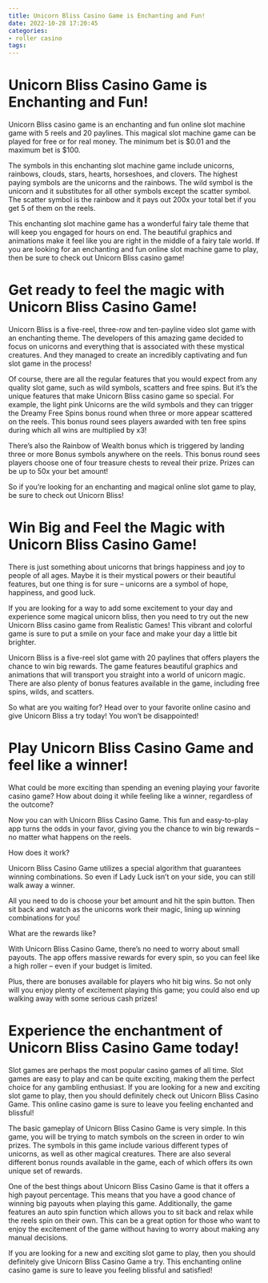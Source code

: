 ```yaml
---
title: Unicorn Bliss Casino Game is Enchanting and Fun!
date: 2022-10-28 17:20:45
categories:
- roller casino
tags:
---
```



#  Unicorn Bliss Casino Game is Enchanting and Fun!

Unicorn Bliss casino game is an enchanting and fun online slot machine game with 5 reels and 20 paylines. This magical slot machine game can be played for free or for real money. The minimum bet is $0.01 and the maximum bet is $100.

The symbols in this enchanting slot machine game include unicorns, rainbows, clouds, stars, hearts, horseshoes, and clovers. The highest paying symbols are the unicorns and the rainbows. The wild symbol is the unicorn and it substitutes for all other symbols except the scatter symbol. The scatter symbol is the rainbow and it pays out 200x your total bet if you get 5 of them on the reels.

This enchanting slot machine game has a wonderful fairy tale theme that will keep you engaged for hours on end. The beautiful graphics and animations make it feel like you are right in the middle of a fairy tale world. If you are looking for an enchanting and fun online slot machine game to play, then be sure to check out Unicorn Bliss casino game!

#  Get ready to feel the magic with Unicorn Bliss Casino Game!

Unicorn Bliss is a five-reel, three-row and ten-payline video slot game with an enchanting theme. The developers of this amazing game decided to focus on unicorns and everything that is associated with these mystical creatures. And they managed to create an incredibly captivating and fun slot game in the process!

Of course, there are all the regular features that you would expect from any quality slot game, such as wild symbols, scatters and free spins. But it’s the unique features that make Unicorn Bliss casino game so special. For example, the light pink Unicorns are the wild symbols and they can trigger the Dreamy Free Spins bonus round when three or more appear scattered on the reels. This bonus round sees players awarded with ten free spins during which all wins are multiplied by x3!

There’s also the Rainbow of Wealth bonus which is triggered by landing three or more Bonus symbols anywhere on the reels. This bonus round sees players choose one of four treasure chests to reveal their prize. Prizes can be up to 50x your bet amount!

So if you’re looking for an enchanting and magical online slot game to play, be sure to check out Unicorn Bliss!

#  Win Big and Feel the Magic with Unicorn Bliss Casino Game!

There is just something about unicorns that brings happiness and joy to people of all ages. Maybe it is their mystical powers or their beautiful features, but one thing is for sure – unicorns are a symbol of hope, happiness, and good luck.

If you are looking for a way to add some excitement to your day and experience some magical unicorn bliss, then you need to try out the new Unicorn Bliss casino game from Realistic Games! This vibrant and colorful game is sure to put a smile on your face and make your day a little bit brighter.

Unicorn Bliss is a five-reel slot game with 20 paylines that offers players the chance to win big rewards. The game features beautiful graphics and animations that will transport you straight into a world of unicorn magic. There are also plenty of bonus features available in the game, including free spins, wilds, and scatters.

So what are you waiting for? Head over to your favorite online casino and give Unicorn Bliss a try today! You won’t be disappointed!

#  Play Unicorn Bliss Casino Game and feel like a winner!

What could be more exciting than spending an evening playing your favorite casino game? How about doing it while feeling like a winner, regardless of the outcome?

Now you can with Unicorn Bliss Casino Game. This fun and easy-to-play app turns the odds in your favor, giving you the chance to win big rewards – no matter what happens on the reels.

How does it work?

Unicorn Bliss Casino Game utilizes a special algorithm that guarantees winning combinations. So even if Lady Luck isn’t on your side, you can still walk away a winner.

All you need to do is choose your bet amount and hit the spin button. Then sit back and watch as the unicorns work their magic, lining up winning combinations for you!

What are the rewards like?

With Unicorn Bliss Casino Game, there’s no need to worry about small payouts. The app offers massive rewards for every spin, so you can feel like a high roller – even if your budget is limited.

Plus, there are bonuses available for players who hit big wins. So not only will you enjoy plenty of excitement playing this game; you could also end up walking away with some serious cash prizes!

#  Experience the enchantment of Unicorn Bliss Casino Game today!

Slot games are perhaps the most popular casino games of all time. Slot games are easy to play and can be quite exciting, making them the perfect choice for any gambling enthusiast. If you are looking for a new and exciting slot game to play, then you should definitely check out Unicorn Bliss Casino Game. This online casino game is sure to leave you feeling enchanted and blissful!

The basic gameplay of Unicorn Bliss Casino Game is very simple. In this game, you will be trying to match symbols on the screen in order to win prizes. The symbols in this game include various different types of unicorns, as well as other magical creatures. There are also several different bonus rounds available in the game, each of which offers its own unique set of rewards.

One of the best things about Unicorn Bliss Casino Game is that it offers a high payout percentage. This means that you have a good chance of winning big payouts when playing this game. Additionally, the game features an auto spin function which allows you to sit back and relax while the reels spin on their own. This can be a great option for those who want to enjoy the excitement of the game without having to worry about making any manual decisions.

If you are looking for a new and exciting slot game to play, then you should definitely give Unicorn Bliss Casino Game a try. This enchanting online casino game is sure to leave you feeling blissful and satisfied!